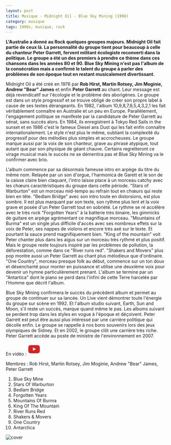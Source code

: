 ```yaml
---
layout: post
title: Musique - Midnight Oil - Blue Sky Mining (1990)
category: musique
tags: 1990s, musique, rock
---
```


**L'Australie a donné au Rock quelques groupes majeurs. Midnight Oil fait partie de ceux là. La personnalité du groupe tient pour beaucoup à celle du chanteur Peter Garrett, fervent militant écologiste reconverti dans la politique. Le groupe a été un des premiers à prendre ce thème dans ces chansons dans les années 80 et 90. Blue Sky Mining n'est pas l'album de la consécration mais a confirmé le talent du groupe à parler des problèmes de son époque tout en restant musicalement divertissant.**

Midnight Oil a été créé en 1976 par **Rob Hirst, Martin Rotsey, Jim Moginie, Andrew "Bear" James** et enfin **Peter Garrett** au chant. Leur message est déjà revendicatif sur l'écologie et le problème des aborigènes. Le groupe est dans un style progressif et se trouve obligé de créer son propre label à cause de ses textes dérangeants. En 1982, l'album 10,9,8,7,6,5,4,3,2,1 les fait véritablement connaître en Australie et un peu en Europe. Parallèlement, l'engagement politique se manifeste par la candidature de Peter Garrett au sénat, sans succès alors. En 1984, ils enregistrent à Tokyo Red Sails in the sunset et en 1986 c'est le fameux Diesel ans Dust qui les fait enfin connaître internationalement. Le style n'est plus le même, oubliant la complexité du progressif pour des mélodies plus simples et accrocheuses. Le groupe marque aussi par la voix de son chanteur, grave au phrasé atypique, tout autant que par son physique de géant chauve. Certains regretteront ce virage musical mais le succès ne se démentira pas et Blue Sky Mining va le confirmer avec brio.

L'album commence par sa désormais fameuse intro en arpège du titre du même nom. Relayée par un son d'orgue, l'harmonica de Garett et le son de la caisse claire bien claquant, l'intro laisse place à un morceau catchy avec les chœurs caractéristiques du groupe dans cette période. "Stars of Warburton" est un morceau mid-tempo au refrain tout en chœurs qui reste bien en tête. "Bedlam Bridge" avec son intro toute en distorsions, est plus sombre. Il est plus marquant par son texte, son rythme plus lent et la voix grave et posée d'un Peter Garrett tout en sobriété. Le rythme se ré accélère avec le très rock "Forgotten Years" à la batterie très binaire, les gimmicks de guitare en arpège agrémentant ce magnifique morceau. "Mountains of Burma" est un single plus difficile d'accès avec ses nombreux effets sur la voix de Peter, ses nappes de violons et encore très axé sur le texte. Et pourtant la sauce prend magnifiquement bien. "King of the mountain" voit Peter chanter plus dans les aigus sur un morceau très rythmé et plus positif. Mais le groupe reste toujours inspiré par les problèmes de pollution, la déforestation, comme dans ce "River runs red". "Shakers and Movers" plus pop montre aussi un Peter Garrett au chant plus mélodieux que d'ordinaire. "One Country", morceau presque folk au début, commence sur un ton doux et désenchanté pour monter en puissance et utilise une deuxième voix pour devenir un hymne particulièrement prenant. L'album se termine par un "Antartica" dont le piano se perd dans l'infini de cette Terre harcelée par l'Homme que décrit l'album.

Blue Sky Mining confirmera le succès du précédent album et permet au groupe de continuer sur sa lancée. Un Live vient démontrer toute l'énergie du groupe sur scène en 1992. Et l'album studio suivant, Earth, Sun and Moon, s'il reste un succès, marque quand même le pas. Les albums suivant se perdent trop dans les styles en vogue à l'époque et déçoivent. Peter Garrett est peut être aussi plus intéressé par une carrière politique qui décolle enfin. Le groupe se rappelle à nos bons souvenirs lors des jeux olympiques de Sidney. Et en 2002, le groupe clôt une carrière très riche. Peter Garrett accède au poste de ministre de l'environnement en 2007.

En vidéo : [![video](/images/youtube.png)](https://www.youtube.com/watch?v=Ofrqm6-LCqs)

Membres : Rob Hirst, Martin Rotsey, Jim Moginie, Andrew "Bear" James, Peter Garrett

1. Blue Sky Mine
2. Stars Of Warburton
3. Bedlam Bridge
4. Forgotten Years
5. Mountains Of Burma
6. King Of The Mountain
7. River Runs Red
8. Shakers & Movers
9. One Country
10. Antarctica

![cover](https://filedn.eu/llqi9IBxlYouGRXYG2xlROb/img/2008/midnightblue.jpg)

